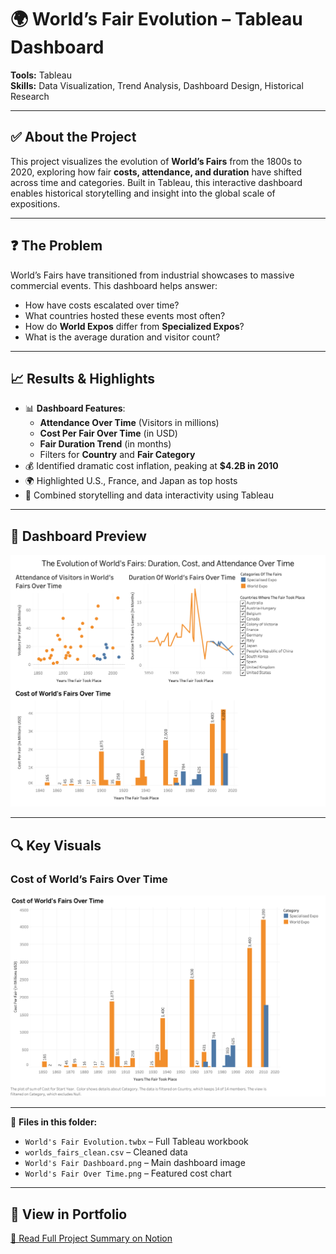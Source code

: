# 🌍 World’s Fair Evolution – Tableau Dashboard

**Tools:** Tableau  
**Skills:** Data Visualization, Trend Analysis, Dashboard Design, Historical Research

---

## ✅ About the Project  
This project visualizes the evolution of **World’s Fairs** from the 1800s to 2020, exploring how fair **costs, attendance, and duration** have shifted across time and categories. Built in Tableau, this interactive dashboard enables historical storytelling and insight into the global scale of expositions.

---

## ❓ The Problem  
World’s Fairs have transitioned from industrial showcases to massive commercial events. This dashboard helps answer:
- How have costs escalated over time?
- What countries hosted these events most often?
- How do **World Expos** differ from **Specialized Expos**?
- What is the average duration and visitor count?

---

## 📈 Results & Highlights

- 📊 **Dashboard Features**:
  - **Attendance Over Time** (Visitors in millions)
  - **Cost Per Fair Over Time** (in USD)
  - **Fair Duration Trend** (in months)
  - Filters for **Country** and **Fair Category**
- 💰 Identified dramatic cost inflation, peaking at **$4.2B in 2010**
- 🌍 Highlighted U.S., France, and Japan as top hosts
- 🧩 Combined storytelling and data interactivity using Tableau

---

## 📸 Dashboard Preview

![World’s Fair Dashboard](World's%20Fair%20Dashboard.png)

---

## 🔍 Key Visuals

### Cost of World’s Fairs Over Time  
![Cost Graph](World's%20Fair%20Over%20Time.png)

---

📎 **Files in this folder:**  
- `World's Fair Evolution.twbx` – Full Tableau workbook  
- `worlds_fairs_clean.csv` – Cleaned data  
- `World's Fair Dashboard.png` – Main dashboard image  
- `World's Fair Over Time.png` – Featured cost chart

---

## 🔗 View in Portfolio  
[📁 Read Full Project Summary on Notion](https://www.notion.so/your-notion-link)
